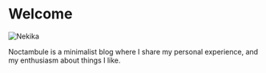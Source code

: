 # Welcome
<img src="nekika.svg" alt="Nekika" class="avatar" />

Noctambule is a minimalist blog where I share my personal experience, and my enthusiasm about things I like.
